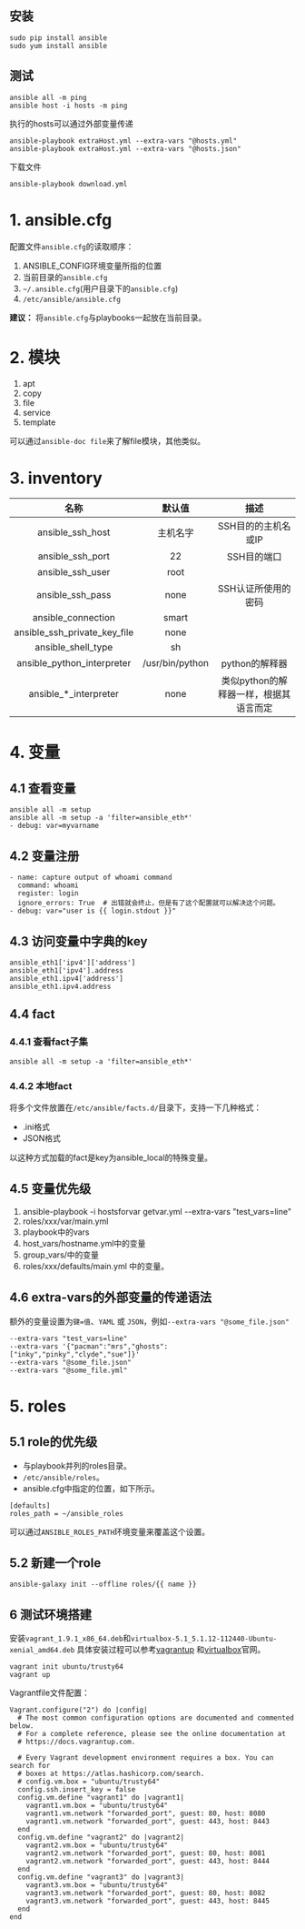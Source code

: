 ## 安装

```
sudo pip install ansible
sudo yum install ansible
```

## 测试
```shell
ansible all -m ping
ansible host -i hosts -m ping
```
执行的hosts可以通过外部变量传递
```
ansible-playbook extraHost.yml --extra-vars "@hosts.yml"
ansible-playbook extraHost.yml --extra-vars "@hosts.json"
```

下载文件

```
ansible-playbook download.yml
```


# 1. ansible.cfg

配置文件`ansible.cfg`的读取顺序：

1. ANSIBLE_CONFIG环境变量所指的位置
2. 当前目录的`ansible.cfg`
3. `~/.ansible.cfg`(用户目录下的`ansible.cfg`)
4. `/etc/ansible/ansible.cfg`

**建议：** 将`ansible.cfg`与playbooks一起放在当前目录。

# 2. 模块
1. apt
2. copy
3. file
4. service
5. template

可以通过`ansible-doc file`来了解file模块，其他类似。


# 3. inventory

名称|默认值|描述
:---:|:---:|:---:
ansible_ssh_host|主机名字|SSH目的的主机名或IP
ansible_ssh_port|22|SSH目的端口
ansible_ssh_user|root|
ansible_ssh_pass|none|SSH认证所使用的密码
ansible_connection|smart|
ansible_ssh_private_key_file|none|
ansible_shell_type|sh|
ansible_python_interpreter|/usr/bin/python|python的解释器
ansible\_\*\_interpreter|none|类似python的解释器一样，根据其语言而定

# 4. 变量

## 4.1 查看变量
```shell
ansible all -m setup
ansible all -m setup -a 'filter=ansible_eth*'
- debug: var=myvarname
```

## 4.2 变量注册

```
- name: capture output of whoami command
  command: whoami
  register: login
  ignore_errors: True  # 出错就会终止，但是有了这个配置就可以解决这个问题。
- debug: var="user is {{ login.stdout }}"
```

## 4.3 访问变量中字典的key

```
ansible_eth1['ipv4']['address']
ansible_eth1['ipv4'].address
ansible_eth1.ipv4['address']
ansible_eth1.ipv4.address
```

## 4.4 fact
### 4.4.1 查看fact子集
```
ansible all -m setup -a 'filter=ansible_eth*'
```

### 4.4.2 本地fact
将多个文件放置在`/etc/ansible/facts.d/`目录下，支持一下几种格式：

- .ini格式
- JSON格式

以这种方式加载的fact是key为ansible_local的特殊变量。

## 4.5 变量优先级
1. ansible-playbook -i hostsforvar getvar.yml --extra-vars "test_vars=line"
2. roles/xxx/var/main.yml
3. playbook中的vars
4. host_vars/hostname.yml中的变量
5. group_vars/中的变量
6. roles/xxx/defaults/main.yml 中的变量。

## 4.6 extra-vars的外部变量的传递语法

额外的变量设置为`键=值`、`YAML` 或 `JSON`，例如`--extra-vars "@some_file.json"`
```
--extra-vars "test_vars=line"
--extra-vars '{"pacman":"mrs","ghosts":["inky","pinky","clyde","sue"]}'
--extra-vars "@some_file.json"
--extra-vars "@some_file.yml"
```

# 5. roles
## 5.1 role的优先级

- 与playbook并列的roles目录。
- `/etc/ansible/roles`。
- ansible.cfg中指定的位置，如下所示。

```
[defaults]
roles_path = ~/ansible_roles
```

可以通过`ANSIBLE_ROLES_PATH`环境变量来覆盖这个设置。

## 5.2 新建一个role

```
ansible-galaxy init --offline roles/{{ name }}
```

## 6 测试环境搭建

安装`vagrant_1.9.1_x86_64.deb`和`virtualbox-5.1_5.1.12-112440-Ubuntu-xenial_amd64.deb`
具体安装过程可以参考[vagrantup](https://www.vagrantup.com/docs/installation/) 和[virtualbox](https://www.virtualbox.org/wiki/Documentation)官网。


```shell
vagrant init ubuntu/trusty64
vagrant up
```

Vagrantfile文件配置：

```
Vagrant.configure("2") do |config|
  # The most common configuration options are documented and commented below.
  # For a complete reference, please see the online documentation at
  # https://docs.vagrantup.com.

  # Every Vagrant development environment requires a box. You can search for
  # boxes at https://atlas.hashicorp.com/search.
  # config.vm.box = "ubuntu/trusty64"
  config.ssh.insert_key = false
  config.vm.define "vagrant1" do |vagrant1|
    vagrant1.vm.box = "ubuntu/trusty64"
    vagrant1.vm.network "forwarded_port", guest: 80, host: 8080
    vagrant1.vm.network "forwarded_port", guest: 443, host: 8443
  end
  config.vm.define "vagrant2" do |vagrant2|
    vagrant2.vm.box = "ubuntu/trusty64"
    vagrant2.vm.network "forwarded_port", guest: 80, host: 8081
    vagrant2.vm.network "forwarded_port", guest: 443, host: 8444
  end
  config.vm.define "vagrant3" do |vagrant3|
    vagrant3.vm.box = "ubuntu/trusty64"
    vagrant3.vm.network "forwarded_port", guest: 80, host: 8082
    vagrant3.vm.network "forwarded_port", guest: 443, host: 8445
  end
end
```
